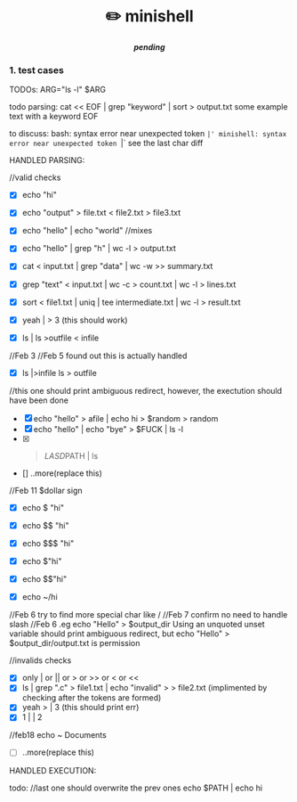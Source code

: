 <h1 align="center">
	✏️ minishell
</h1>

<p align="center">
	<b><i>pending</i></b><br>
</p>

### 1. test cases

TODOs:
ARG="ls -l"
$ARG

todo parsing:
cat << EOF | grep "keyword" | sort > output.txt
some example text
with a keyword
EOF

to discuss:
bash: syntax error near unexpected token `|'
minishell: syntax error near unexpected token `|`
see the last char diff

HANDLED PARSING:

//valid checks
- [x] echo "hi"
- [x] echo "output" > file.txt < file2.txt > file3.txt
- [x] echo "hello" | echo "world"
//mixes
- [x] echo "hello" | grep "h" | wc -l > output.txt
- [x] cat < input.txt | grep "data" | wc -w >> summary.txt
- [x] grep "text" < input.txt | wc -c > count.txt | wc -l > lines.txt
- [x] sort < file1.txt | uniq | tee intermediate.txt | wc -l > result.txt
- [x] yeah | > 3 (this should work)

- [x] ls | ls >outfile < infile

//Feb 3 //Feb 5 found out this is actually handled
- [x] ls |>infile ls > outfile

//this one should print ambiguous redirect, however, the exectution should have been done
- [x] echo "hello" > afile | echo hi > $random > random
- [x] echo "hello" | echo "bye" > $FUCK | ls -l
- [x] >$LASD$PATH | ls

- [] ..more(replace this)

//Feb 11 $dollar sign
- [x] echo $ "hi"
- [x] echo $$ "hi"
- [x] echo $$$ "hi"

- [x] echo $"hi"
- [x] echo $$"hi"

- [x] echo ~/hi

//Feb 6 try to find more special char like / //Feb 7 confirm no need to handle slash
//Feb 6 .eg echo "Hello" > $output_dir Using an unquoted unset variable should print ambiguous redirect, but echo "Hello" > $output_dir/output.txt is permission

//invalids checks
- [x] only | or || or > or >> or < or <<
- [x] ls | grep ".c" > file1.txt | echo "invalid" > > file2.txt (implimented by checking after the tokens are formed)
- [x] yeah > | 3 (this should print err)
- [x] 1 |  | 2

//feb18
echo ~ Documents
- [ ] ..more(replace this)

HANDLED EXECUTION:

todo:
//last one should overwrite the prev ones
echo $PATH | echo hi
